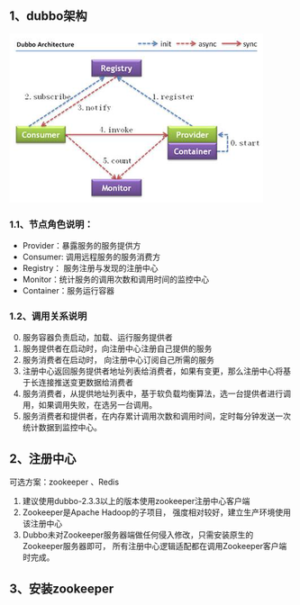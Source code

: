 ## 1、dubbo架构
![dubbo](img/ch3/dubbo架构.png)
### 1.1、节点角色说明：
- Provider：暴露服务的服务提供方
- Consumer: 调用远程服务的服务消费方
- Registry： 服务注册与发现的注册中心
- Monitor：统计服务的调用次数和调用时间的监控中心
- Container：服务运行容器

### 1.2、调用关系说明
0. 服务容器负责启动，加载、运行服务提供者
1. 服务提供者在启动时，向注册中心注册自己提供的服务
2. 服务消费者在启动时， 向注册中心订阅自己所需的服务
3. 注册中心返回服务提供者地址列表给消费者，如果有变更，那么注册中心将基于长连接推送变更数据给消费者
4. 服务消费者，从提供地址列表中，基于软负载均衡算法，选一台提供者进行调用，如果调用失败，在选另一台调用。
5. 服务消费者和提供者，在内存累计调用次数和调用时间，定时每分钟发送一次统计数据到监控中心。

## 2、注册中心
可选方案：zookeeper 、Redis
1. 建议使用dubbo-2.3.3以上的版本使用zookeeper注册中心客户端
2. Zookeeper是Apache Hadoop的子项目， 强度相对较好，建立生产环境使用该注册中心
3. Dubbo未对Zookeeper服务器端做任何侵入修改，只需安装原生的Zookeeper服务器即可，
所有注册中心逻辑适配都在调用Zookeeper客户端时完成。

## 3、安装zookeeper

